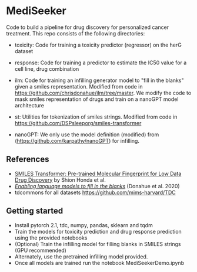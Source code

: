 # MediSeeker
 Code to build a pipeline for drug discovery for personalized cancer treatment. This repo consists of the
 following directories:
 - toxicity: Code for training a toxicity predictor (regressor) on the herG dataset
 - response: Code for training a predictor to estimate the IC50 value for a cell line, drug combination
 - ilm: Code for training an infilling generator model to "fill in the blanks" given a smiles representation. Modified from code in  https://github.com/chrisdonahue/ilm/tree/master. We modify the code to mask smiles representation of drugs and train on a nanoGPT model architecture
 - st: Utilities for tokenization of smiles strings. Modified from code in https://github.com/DSPsleeporg/smiles-transformer

 - nanoGPT: We only use the model definition (modified) from (https://github.com/karpathy/nanoGPT) for infilling.



## References
- [SMILES Transformer: Pre-trained Molecular Fingerprint for Low Data Drug Discovery](https://arxiv.org/abs/1911.04738) by Shion Honda et al.
- [_Enabling language models to fill in the blanks_](https://arxiv.org/abs/2005.05339) (Donahue et al. 2020)  
- tdcommons for all datasets https://github.com/mims-harvard/TDC

## Getting started
- Install pytorch 2.1, tdc, numpy, pandas, sklearn and tqdm
- Train the models for toxicity prediction and drug response prediction using the provided notebooks
- (Optional) Train the infilling model for filling blanks in SMILES strings (GPU recommended)
- Alternately, use the pretrained infilling model provided.
- Once all models are trained run the notebook MediSeekerDemo.ipynb

